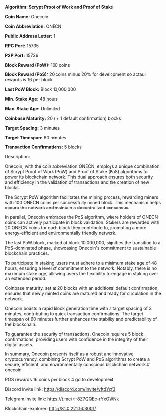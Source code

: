 **Algorithm: Scrypt Proof of Work and Proof of Stake**

**Coin Name:** Onecoin

**Coin Abbreviation:** ONECN

**Public Address Letter:** 1

**RPC Port:** 15735

**P2P Port:** 15736

**Block Reward (PoW):** 100 coins

**Block Reward (PoS):** 20 coins minus 20% for development so actaul rewards is 16 per block

**Last PoW Block:** Block 10,000,000

**Min. Stake Age:** 48 hours

**Max. Stake Age:** Unlimited

**Coinbase Maturity:** 20 ( + 1 default confirmation) blocks

**Target Spacing:** 3 minutes

**Target Timespan:** 60 minutes

**Transaction Confirmations:** 5 blocks

Description:

Onecoin, with the coin abbreviation ONECN, employs a unique combination of Scrypt Proof of Work (PoW) and Proof of Stake (PoS) algorithms to power its blockchain network. This dual approach ensures both security and efficiency in the validation of transactions and the creation of new blocks.

The Scrypt PoW algorithm facilitates the mining process, rewarding miners with 100 ONECN coins per successfully mined block. This mechanism helps secure the network and maintain a decentralized consensus.

In parallel, Onecoin embraces the PoS algorithm, where holders of ONECN coins can actively participate in block validation. Stakers are rewarded with 20 ONECN coins for each block they contribute to, promoting a more energy-efficient and environmentally friendly network.

The last PoW block, marked at block 10,000,000, signifies the transition to a PoS-dominated phase, showcasing Onecoin's commitment to sustainable blockchain practices.

To participate in staking, users must adhere to a minimum stake age of 48 hours, ensuring a level of commitment to the network. Notably, there is no maximum stake age, allowing users the flexibility to engage in staking over an extended period.

Coinbase maturity, set at 20 blocks with an additional default confirmation, ensures that newly minted coins are matured and ready for circulation in the network.

Onecoin boasts a rapid block generation time with a target spacing of 3 minutes, contributing to quick transaction confirmations. The target timespan of 60 minutes further enhances the stability and predictability of the blockchain.

To guarantee the security of transactions, Onecoin requires 5 block confirmations, providing users with confidence in the integrity of their digital assets.

In summary, Onecoin presents itself as a robust and innovative cryptocurrency, combining Scrypt PoW and PoS algorithms to create a secure, efficient, and environmentally conscious blockchain network.# onecoin

POS rewards 16 coins per block 4 go to development

Discord invite link: https://discord.com/invite/vftdYqf3

Telegram invite link: https://t.me/+-8Z7QQEc-rYxOWNk

Blockchain-explorer: http://81.0.221.16:3001/

